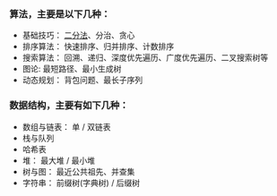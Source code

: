 ### 算法，主要是以下几种：
* 基础技巧： [二分法](https://github.com/codinglzt/note/blob/master/%E7%AE%97%E6%B3%95/code/%E4%BA%8C%E5%88%86%E6%B3%95.md)、分治、贪心
* 排序算法： 快速排序、归并排序、计数排序
* 搜索算法： 回溯、递归、深度优先遍历、广度优先遍历、二叉搜索树等
* 图论: 最短路径、最小生成树
* 动态规划： 背包问题、最长子序列

### 数据结构，主要有如下几种：
* 数组与链表： 单 / 双链表
* 栈与队列
* 哈希表
* 堆： 最大堆 / 最小堆
* 树与图： 最近公共祖先、并查集
* 字符串： 前缀树(字典树) / 后缀树